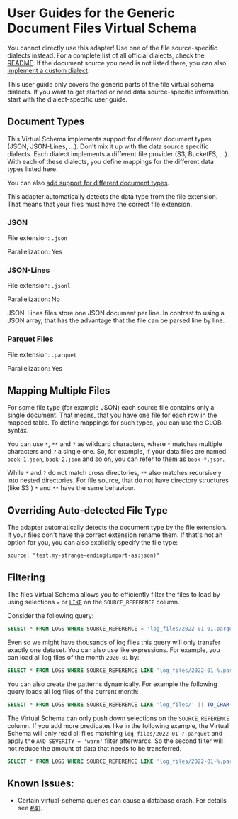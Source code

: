 # User Guides for the Generic Document Files Virtual Schema

You cannot directly use this adapter! Use one of the file source-specific dialects instead. For a complete list of all official dialects, check the [README](../../README.md). If the document source you need is not listed there, you can also [implement a custom dialect](dialect_development_guide.md).

This user guide only covers the generic parts of the file virtual schema dialects. If you want to get started or need data source-specific information, start with the dialect-specific user guide.

## Document Types

This Virtual Schema implements support for different document types (JSON, JSON-Lines, ...). Don't mix it up with the data source specific dialects. Each dialect implements a different file provider (S3, BucketFS, ...). With each of these dialects, you define mappings for the different data types listed here.

You can also [add support for different document types](document_type_plugin_development_guide.md).

This adapter automatically detects the data type from the file extension. That means that your files must have the correct file extension.

### JSON

File extension: `.json`

Parallelization: Yes

### JSON-Lines

File extension: `.jsonl`

Parallelization: No

JSON-Lines files store one JSON document per line. In contrast to using a JSON array, that has the advantage that the file can be parsed line by line.

### Parquet Files

File extension: `.parquet`

Parallelization: Yes

## Mapping Multiple Files

For some file type (for example JSON) each source file contains only a single document. That means, that you have one file for each row in the mapped table. To define mappings for such types, you can use the GLOB syntax.

You can use `*`, `**` and `?` as wildcard characters, where `*` matches multiple characters and `?` a single one. So, for example, if your data files are named `book-1.json`, `book-2.json` and so on, you can refer to them as `book-*.json`.

While `*` and `?` do not match cross directories, `**` also matches recursively into nested directories. For file source, that do not have directory structures (like S3 ) `*` and `**` have the same behaviour.

## Overriding Auto-detected File Type

The adapter automatically detects the document type by the file extension. If your files don't have the correct extension rename them. If that's not an option for you, you can also explicitly specify the file type:

```
source: "test.my-strange-ending(import-as:json)"
```

## Filtering

The files Virtual Schema allows you to efficiently filter the files to load by using selections `=` or [`LIKE`](https://docs.exasol.com/db/latest/sql_references/predicates/not_like.htm) on the `SOURCE_REFERENCE` column.

Consider the following query:

```sql
SELECT * FROM LOGS WHERE SOURCE_REFERENCE = 'log_files/2022-01-01.parquet'
```

Even so we might have thousands of log files this query will only transfer exactly one dataset. You can also use like expressions. For example, you can load all log files of the month `2020-01` by:

```sql
SELECT * FROM LOGS WHERE SOURCE_REFERENCE LIKE 'log_files/2022-01-%.parquet'
``` 

You can also create the patterns dynamically. For example the following query loads all log files of the current month:

```sql
SELECT * FROM LOGS WHERE SOURCE_REFERENCE LIKE 'log_files/' || TO_CHAR(NOW(), 'YYYY-MM') || '-%.parquet'
```

The Virtual Schema can only push down selections on the `SOURCE_REFERENCE` column. If you add more predicates like in the following example, the Virtual Schema will only read all files matching `log_files/2022-01-?.parquet` and apply the `AND SEVERITY = 'warn'` filter afterwards. So the second filter will not reduce the amount of data that needs to be transferred.

```sql
SELECT * FROM LOGS WHERE SOURCE_REFERENCE LIKE 'log_files/2022-01-%.parquet' AND SEVERITY = 'warn'
```

## Known Issues:

* Certain virtual-schema queries can cause a database crash. For details see [#41](https://github.com/exasol/virtual-schema-common-document-files/issues/41).